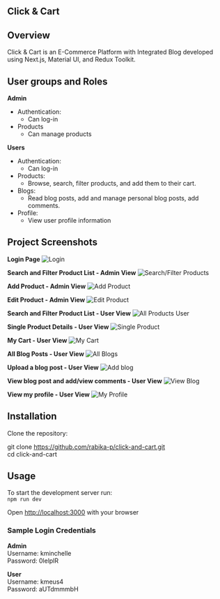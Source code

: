 ## Click & Cart

## Overview 
Click & Cart is an E-Commerce Platform with Integrated Blog developed using Next.js, Material UI, and Redux Toolkit.  

## User groups and Roles
**Admin**  
 * Authentication: 
   * Can log-in
* Products
  * Can manage products
 
**Users**  
 * Authentication: 
   * Can log-in
 * Products: 
   * Browse, search, filter products, and add them to their cart.
 * Blogs: 
   * Read blog posts, add and manage personal blog posts, add comments.
 * Profile:
    * View user profile information


## Project Screenshots
**Login Page**
![Login](https://github.com/rabika-p/click-and-cart/assets/60596856/994e586d-30e0-4544-8a52-7b83dff7de76)

**Search and Filter Product List - Admin View**
![Search/Filter Products](https://github.com/rabika-p/click-and-cart/assets/60596856/42dc8048-5002-4e07-8d44-0f7ebcc965f8)

**Add Product - Admin View**
![Add Product](https://github.com/rabika-p/click-and-cart/assets/60596856/6abe919f-bf0b-49e6-a293-ea4b9d2cbc97)

**Edit Product - Admin View**
![Edit Product](https://github.com/rabika-p/click-and-cart/assets/60596856/8a7a3ff5-ac07-4aa9-b2d4-21f7d06784e9)

**Search and Filter Product List - User View**
![All Products User](https://github.com/rabika-p/click-and-cart/assets/60596856/ee78f95c-fe8c-4a79-bf07-26f605930d96)

**Single Product Details - User View**
![Single Product](https://github.com/rabika-p/click-and-cart/assets/60596856/fdddbb0a-53ad-4992-8973-4a6fb9cca07f)

**My Cart - User View**
![My Cart](https://github.com/rabika-p/click-and-cart/assets/60596856/eb5c7e0f-dc60-4db9-b9ce-b06fc70683f2)

**All Blog Posts - User View**
![All Blogs](https://github.com/rabika-p/click-and-cart/assets/60596856/5a72842f-f78d-4816-af28-f5ab3d0ec648)

**Upload a blog post - User View**
![Add blog](https://github.com/rabika-p/click-and-cart/assets/60596856/d67c5b2f-d65e-4386-829c-9a74574805f1)

**View blog post and add/view comments - User View**
![View Blog](https://github.com/rabika-p/click-and-cart/assets/60596856/2f881bff-cfbf-441c-9e83-ff0c2ad623c5)

**View my profile - User View**
![My Profile](https://github.com/rabika-p/click-and-cart/assets/60596856/6c14164e-f8e8-4cac-88cd-0ee932ff9c6d)



## Installation

 Clone the repository:

   git clone https://github.com/rabika-p/click-and-cart.git  
   cd click-and-cart


## Usage  
To start the development server run:  
    `npm run dev`

Open [http://localhost:3000](http://localhost:3000) with your browser

### Sample Login Credentials
**Admin**  
Username: kminchelle  
Password: 0lelplR  

**User**  
Username: kmeus4  
Password: aUTdmmmbH  